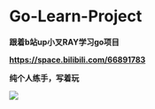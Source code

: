# Go-Learn-Project

**跟着b站up小叉RAY学习go项目**

**https://space.bilibili.com/66891783**

**纯个人练手，写着玩**

![](https://pica.zhimg.com/v2-b949264149e19f542db7245d8de9a2e3_1440w.jpg)
